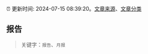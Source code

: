 :alarm_clock: 更新时间: 2024-07-15 08:39:20。[文章来源](/README.md)、[文章分类](/TAGS.md)

## 报告


> 关键字：`报告`、`月报`



